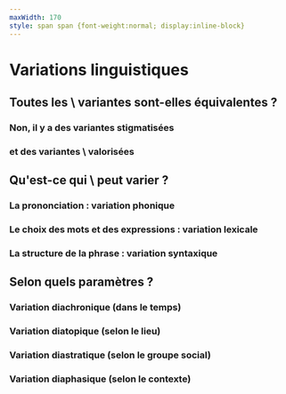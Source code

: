 ```yaml
---
maxWidth: 170
style: span span {font-weight:normal; display:inline-block}
---
```


# Variations linguistiques

## Toutes les \\ variantes sont-elles équivalentes ? 

### Non, il y a des variantes **stigmatisées** 
### et des variantes \\ **valorisées**

## Qu'est-ce qui \\ peut varier ? 

### La prononciation : **variation phonique**
### Le choix des mots et des expressions : **variation lexicale**
### La structure de la phrase : **variation syntaxique**

## Selon quels paramètres ? 

### **Variation diachronique** <span>(dans le temps)</span>

### **Variation diatopique** <span>(selon le lieu)</span>

### **Variation diastratique** <span>(selon le groupe social)</span>

### **Variation diaphasique** <span>(selon le contexte)</span>
